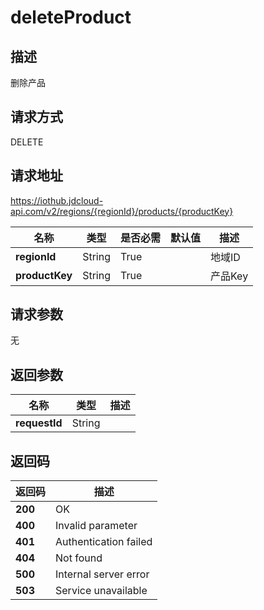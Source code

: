 # deleteProduct


## 描述
删除产品

## 请求方式
DELETE

## 请求地址
https://iothub.jdcloud-api.com/v2/regions/{regionId}/products/{productKey}

|名称|类型|是否必需|默认值|描述|
|---|---|---|---|---|
|**regionId**|String|True| |地域ID|
|**productKey**|String|True| |产品Key|

## 请求参数
无


## 返回参数
|名称|类型|描述|
|---|---|---|
|**requestId**|String| |


## 返回码
|返回码|描述|
|---|---|
|**200**|OK|
|**400**|Invalid parameter|
|**401**|Authentication failed|
|**404**|Not found|
|**500**|Internal server error|
|**503**|Service unavailable|
